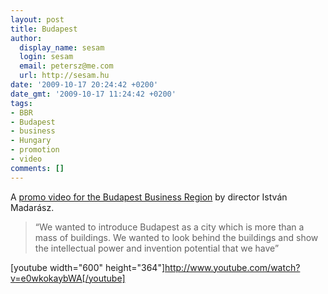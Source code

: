 ```yaml
---
layout: post
title: Budapest
author:
  display_name: sesam
  login: sesam
  email: petersz@me.com
  url: http://sesam.hu
date: '2009-10-17 20:24:42 +0200'
date_gmt: '2009-10-17 11:24:42 +0200'
tags:
- BBR
- Budapest
- business
- Hungary
- promotion
- video
comments: []
---
```


A [promo video for the Budapest Business Region](http://www.bbr.hu/news/114/new_budapest_movie) by director István Madarász.

> “We wanted to introduce Budapest as a city which is more than a mass of buildings. We wanted to look behind the buildings and show the intellectual power and invention potential that we have”

[youtube width="600" height="364"]http://www.youtube.com/watch?v=e0wkokaybWA[/youtube]
